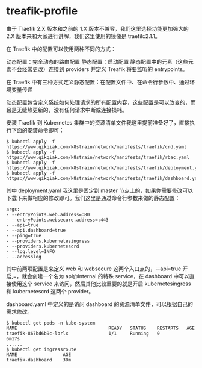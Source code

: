 # treafik-profile
由于 Traefik 2.X 版本和之前的 1.X 版本不兼容，我们这里选择功能更加强大的 2.X 版本来和大家进行讲解，我们这里使用的镜像是 traefik:2.1.1。

在 Traefik 中的配置可以使用两种不同的方式：

动态配置：完全动态的路由配置
静态配置：启动配置
静态配置中的元素（这些元素不会经常更改）连接到 providers 并定义 Treafik 将要监听的 entrypoints。

在 Traefik 中有三种方式定义静态配置：在配置文件中、在命令行参数中、通过环境变量传递

动态配置包含定义系统如何处理请求的所有配置内容，这些配置是可以改变的，而且是无缝热更新的，没有任何请求中断或连接损耗。

安装 Traefik 到 Kubernetes 集群中的资源清单文件我这里提前准备好了，直接执行下面的安装命令即可：
```
$ kubectl apply -f https://www.qikqiak.com/k8strain/network/manifests/traefik/crd.yaml
$ kubectl apply -f https://www.qikqiak.com/k8strain/network/manifests/traefik/rbac.yaml
$ kubectl apply -f https://www.qikqiak.com/k8strain/network/manifests/traefik/deployment.yaml
$ kubectl apply -f https://www.qikqiak.com/k8strain/network/manifests/traefik/dashboard.yaml
```
其中 deployment.yaml 我这里是固定到 master 节点上的，如果你需要修改可以下载下来做相应的修改即可。我们这里是通过命令行参数来做的静态配置：

```
args:
- --entryPoints.web.address=:80
- --entryPoints.websecure.address=:443
- --api=true
- --api.dashboard=true
- --ping=true
- --providers.kubernetesingress
- --providers.kubernetescrd
- --log.level=INFO
- --accesslog
```
  其中前两项配置是来定义 web 和 websecure 这两个入口点的，--api=true 开启,=，就会创建一个名为 api@internal 的特殊 service，在 dashboard 中可以直接使用这个 service 来访问，然后其他比较重要的就是开启 kubernetesingress 和 kubernetescrd 这两个 provider。

dashboard.yaml 中定义的是访问 dashboard 的资源清单文件，可以根据自己的需求修改。

```
$ kubectl get pods -n kube-system                       
NAME                                  READY   STATUS    RESTARTS   AGE
traefik-867bd6b9c-lbrlx               1/1     Running   0          6m17s
......
$ kubectl get ingressroute
NAME                 AGE
traefik-dashboard    30m
```
